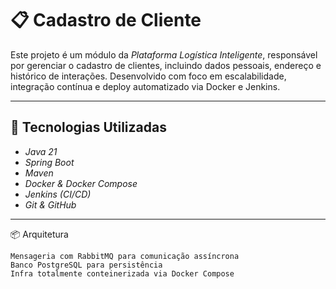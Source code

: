 # 📋 Cadastro de Cliente

Este projeto é um módulo da *Plataforma Logística Inteligente*, responsável por gerenciar o cadastro de clientes, incluindo dados pessoais, endereço e histórico de interações. Desenvolvido com foco em escalabilidade, integração contínua e deploy automatizado via Docker e Jenkins.

---

## 🚀 Tecnologias Utilizadas

- *Java 21*
- *Spring Boot*
- *Maven*
- *Docker & Docker Compose*
- *Jenkins (CI/CD)*
- *Git & GitHub*

---
📦 Arquitetura

    Mensageria com RabbitMQ para comunicação assíncrona
    Banco PostgreSQL para persistência
    Infra totalmente conteinerizada via Docker Compose
    
